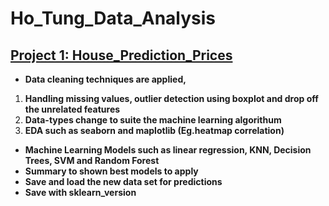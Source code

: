 # Ho_Tung_Data_Analysis

## [Project 1: House_Prediction_Prices]()
* **Data cleaning techniques are applied,**
1. **Handling missing values, outlier detection using boxplot and drop off the unrelated features**  
2. **Data-types change to suite the machine learning algorithum**
3. **EDA such as seaborn and maplotlib (Eg.heatmap correlation)**
* **Machine Learning Models such as linear regression, KNN, Decision Trees, SVM and Random Forest**
* **Summary to shown best models to apply**
* **Save and load the new data set for predictions**
* **Save with sklearn_version**
